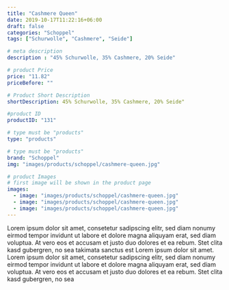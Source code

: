 ```yaml
---
title: "Cashmere Queen"
date: 2019-10-17T11:22:16+06:00
draft: false
categories: "Schoppel"
tags: ["Schurwolle", "Cashmere", "Seide"]

# meta description
description : "45% Schurwolle, 35% Cashmere, 20% Seide"

# product Price
price: "11.82"
priceBefore: ""

# Product Short Description
shortDescription: 45% Schurwolle, 35% Cashmere, 20% Seide"

#product ID
productID: "131"

# type must be "products"
type: "products"

# type must be "products"
brand: "Schoppel"
img: "images/products/schoppel/cashmere-queen.jpg"   

# product Images
# first image will be shown in the product page
images:
  - image: "images/products/schoppel/cashmere-queen.jpg"
  - image: "images/products/schoppel/cashmere-queen.jpg"
  - image: "images/products/schoppel/cashmere-queen.jpg"
---
```


Lorem ipsum dolor sit amet, consetetur sadipscing elitr, sed diam nonumy eirmod tempor invidunt ut labore et dolore magna aliquyam erat, sed diam voluptua. At vero eos et accusam et justo duo dolores et ea rebum. Stet clita kasd gubergren, no sea takimata sanctus est Lorem ipsum dolor sit amet. Lorem ipsum dolor sit amet, consetetur sadipscing elitr, sed diam nonumy eirmod tempor invidunt ut labore et dolore magna aliquyam erat, sed diam voluptua. At vero eos et accusam et justo duo dolores et ea rebum. Stet clita kasd gubergren, no sea 
